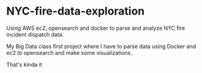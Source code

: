 # NYC-fire-data-exploration
Using AWS ec2, opensearch and docker to parse and analyze NYC fire incident dispatch data.

My Big Data class first project where I have to parse data using Docker and ec2 to opensearch and make some visualizations.

That's kinda it
